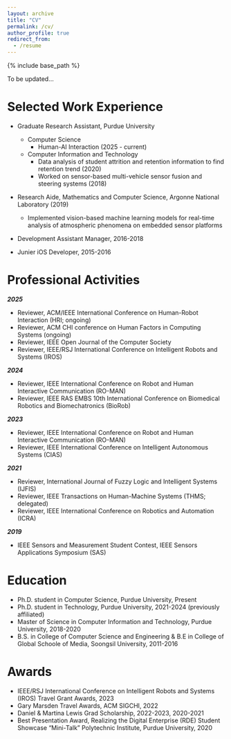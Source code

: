 ```yaml
---
layout: archive
title: "CV"
permalink: /cv/
author_profile: true
redirect_from:
  - /resume
---
```


{% include base_path %}

To be updated...

Selected Work Experience
======
* Graduate Research Assistant, Purdue University
    * Computer Science
        * Human-AI Interaction (2025 - current)
    * Computer Information and Technology
        * Data analysis of student attrition and retention information to find retention trend (2020)
        * Worked on sensor-based multi-vehicle sensor fusion and steering systems (2018)
        
* Research Aide, Mathematics and Computer Science, Argonne National Laboratory (2019)
    * Implemented vision-based machine learning models for real-time analysis of atmospheric phenomena on embedded sensor platforms

* Development Assistant Manager, 2016-2018
* Junier iOS Developer, 2015-2016

  
Professional Activities
======
***2025***
- Reviewer, ACM/IEEE International Conference on Human-Robot Interaction (HRI; ongoing)
- Reviewer, ACM CHI conference on Human Factors in Computing Systems (ongoing)
- Reviewer, IEEE Open Journal of the Computer Society
- Reviewer, IEEE/RSJ International Conference on Intelligent Robots and Systems (IROS)

***2024***
- Reviewer, IEEE International Conference on Robot and Human Interactive Communication (RO-MAN)  
- Reviewer, IEEE RAS EMBS 10th International Conference on Biomedical Robotics and Biomechatronics (BioRob)

***2023***
- Reviewer, IEEE International Conference on Robot and Human Interactive Communication (RO-MAN)  
- Reviewer, IEEE International Conference on Intelligent Autonomous Systems (CIAS)

***2021***
- Reviewer, International Journal of Fuzzy Logic and Intelligent Systems (IJFIS)
- Reviewer, IEEE Transactions on Human-Machine Systems (THMS; delegated)
-  Reviewer, IEEE International Conference on Robotics and Automation (ICRA)

***2019***
- IEEE Sensors and Measurement Student Contest, IEEE Sensors Applications Symposium (SAS)

Education
======
* Ph.D. student in Computer Science, Purdue University, Present
* Ph.D. student in Technology, Purdue University, 2021-2024 (previously affiliated)
* Master of Science in Computer Information and Technology, Purdue University, 2018-2020
* B.S. in College of Computer Science and Engineering & B.E in College of Global Schoole of Media, Soongsil University, 2011-2016

Awards
======
* IEEE/RSJ International Conference on Intelligent Robots and Systems (IROS) Travel Grant Awards, 2023 
* Gary Marsden Travel Awards, ACM SIGCHI, 2022
* Daniel & Martina Lewis Grad Scholarship, 2022-2023, 2020-2021
* Best Presentation Award, Realizing the Digital Enterprise (RDE) Student Showcase “Mini-Talk” Polytechnic Institute, Purdue University, 2020
